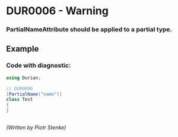 # DUR0006 - Warning
### PartialNameAttribute should be applied to a partial type.

## Example

### Code with diagnostic:
```csharp
using Durian;

// DUR0006
[PartialName("name")]
class Test
{
}
```
##

*\(Written by Piotr Stenke\)*